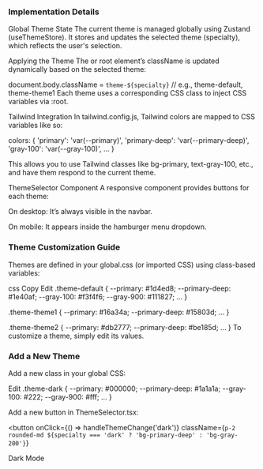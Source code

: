 ### Implementation Details

Global Theme State
The current theme is managed globally using Zustand (useThemeStore). It stores and updates the selected theme (specialty), which reflects the user's selection.

Applying the Theme
The <body> or root element’s className is updated dynamically based on the selected theme:

document.body.className = `theme-${specialty}` // e.g., theme-default, theme-theme1
Each theme uses a corresponding CSS class to inject CSS variables via :root.

Tailwind Integration
In tailwind.config.js, Tailwind colors are mapped to CSS variables like so:

colors: {
  'primary': 'var(--primary)',
  'primary-deep': 'var(--primary-deep)',
  'gray-100': 'var(--gray-100)',
  ...
}

This allows you to use Tailwind classes like bg-primary, text-gray-100, etc., and have them respond to the current theme.

ThemeSelector Component
A responsive component provides buttons for each theme:

On desktop: It’s always visible in the navbar.

On mobile: It appears inside the hamburger menu dropdown.


### Theme Customization Guide
Themes are defined in your global.css (or imported CSS) using class-based variables:

css
Copy
Edit
.theme-default {
  --primary: #1d4ed8;
  --primary-deep: #1e40af;
  --gray-100: #f3f4f6;
  --gray-900: #111827;
  ...
}

.theme-theme1 {
  --primary: #16a34a;
  --primary-deep: #15803d;
  ...
}

.theme-theme2 {
  --primary: #db2777;
  --primary-deep: #be185d;
  ...
}
To customize a theme, simply edit its values.

### Add a New Theme


Add a new class in your global CSS:


Edit
.theme-dark {
  --primary: #000000;
  --primary-deep: #1a1a1a;
  --gray-100: #222;
  --gray-900: #fff;
  ...
}


Add a new button in ThemeSelector.tsx:

<button
  onClick={() => handleThemeChange('dark')}
  className={`p-2 rounded-md ${specialty === 'dark' ? 'bg-primary-deep' : 'bg-gray-200'}`}
>
  Dark Mode
</button>